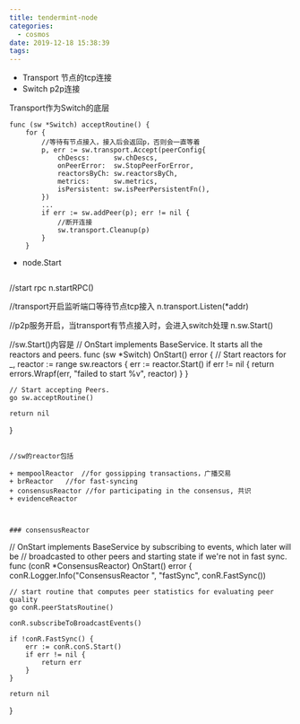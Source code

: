 ```yaml
---
title: tendermint-node
categories:
  - cosmos
date: 2019-12-18 15:38:39
tags:
---
```




+ Transport 节点的tcp连接
+ Switch p2p连接

Transport作为Switch的底层

```
func (sw *Switch) acceptRoutine() {
	for {
		//等待有节点接入，接入后会返回p，否则会一直等着
		p, err := sw.transport.Accept(peerConfig{
			chDescs:      sw.chDescs,
			onPeerError:  sw.StopPeerForError,
			reactorsByCh: sw.reactorsByCh,
			metrics:      sw.metrics,
			isPersistent: sw.isPeerPersistentFn(),
		})
		...
		if err := sw.addPeer(p); err != nil {
			//断开连接
			sw.transport.Cleanup(p)
		}
	}		
```





+ node.Start

  ```
//start rpc
n.startRPC()

//transport开启监听端口等待节点tcp接入
n.transport.Listen(*addr)

//p2p服务开启，当transport有节点接入时，会进入switch处理
n.sw.Start()

//sw.Start()内容是
// OnStart implements BaseService. It starts all the reactors and peers.
func (sw *Switch) OnStart() error {
	// Start reactors
	for _, reactor := range sw.reactors {
		err := reactor.Start()
		if err != nil {
			return errors.Wrapf(err, "failed to start %v", reactor)
		}
	}

	// Start accepting Peers.
	go sw.acceptRoutine()

	return nil
}
  ```

//sw的reactor包括

+ mempoolReactor  //for gossipping transactions，广播交易
+ brReactor   //for fast-syncing
+ consensusReactor //for participating in the consensus, 共识
+ evidenceReactor



### consensusReactor

```
// OnStart implements BaseService by subscribing to events, which later will be
// broadcasted to other peers and starting state if we're not in fast sync.
func (conR *ConsensusReactor) OnStart() error {
	conR.Logger.Info("ConsensusReactor ", "fastSync", conR.FastSync())

	// start routine that computes peer statistics for evaluating peer quality
	go conR.peerStatsRoutine()

	conR.subscribeToBroadcastEvents()

	if !conR.FastSync() {
		err := conR.conS.Start()
		if err != nil {
			return err
		}
	}

	return nil
}
```

